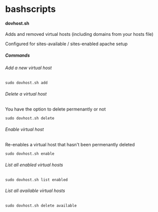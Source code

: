 bashscripts
===========

#### dovhost.sh

Adds and removed virtual hosts (including domains from your hosts file)

Configured for sites-available / sites-enabled apache setup

##### Commands

###### Add a new virtual host

`sudo dovhost.sh add`

###### Delete a virtual host

You have the option to delete permenantly or not

`sudo dovhost.sh delete`

###### Enable virtual host

Re-enables a virtual host that hasn't been permenantly deleted

`sudo dovhost.sh enable`

###### List all enabled virtual hosts

`sudo dovhost.sh list enabled`

###### List all available virtual hosts

`sudo dovhost.sh delete available`
